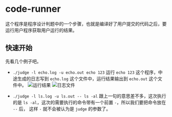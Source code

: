# code-runner

这个程序是程序设计判题中的一个步骤，也就是编译好了用户提交的代码之后，要运行用户程序获取用户运行的结果。

## 快速开始

先看几个例子吧。

- `./judge -l echo.log -u echo.out echo 123`
  运行 `echo 123` 这个程序，中途生成的日志写到 `echo.log` 这个文件中，运行结果输出到 `echo.out` 这个文件中。 
  ![运行结果](https://i.loli.net/2021/03/14/tPcryONFHsfJWmi.png)
  ![日志文件](https://i.loli.net/2021/03/14/8kHslmaZJiywEB2.png)

- `./judge -l ls.log -u ls.out -- ls -al`
  跟上一句的意思差不多，这次执行的是 `ls -al`，这次的需要执行的命令带有一个前置 `-`，所以我们要把命令放在 `--` 后，
  这样 `-` 就不会被认为是 `judge` 的参数了。
